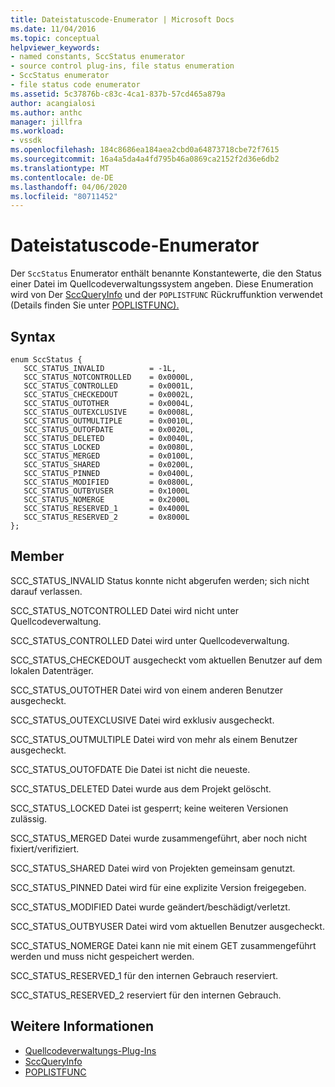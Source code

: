 ```yaml
---
title: Dateistatuscode-Enumerator | Microsoft Docs
ms.date: 11/04/2016
ms.topic: conceptual
helpviewer_keywords:
- named constants, SccStatus enumerator
- source control plug-ins, file status enumeration
- SccStatus enumerator
- file status code enumerator
ms.assetid: 5c37876b-c83c-4ca1-837b-57cd465a879a
author: acangialosi
ms.author: anthc
manager: jillfra
ms.workload:
- vssdk
ms.openlocfilehash: 184c8686ea184aea2cbd0a64873718cbe72f7615
ms.sourcegitcommit: 16a4a5da4a4fd795b46a0869ca2152f2d36e6db2
ms.translationtype: MT
ms.contentlocale: de-DE
ms.lasthandoff: 04/06/2020
ms.locfileid: "80711452"
---
```

# <a name="file-status-code-enumerator"></a>Dateistatuscode-Enumerator
Der `SccStatus` Enumerator enthält benannte Konstantewerte, die den Status einer Datei im Quellcodeverwaltungssystem angeben. Diese Enumeration wird von Der [SccQueryInfo](../extensibility/sccqueryinfo-function.md) und der `POPLISTFUNC` Rückruffunktion verwendet (Details finden Sie unter [POPLISTFUNC).](../extensibility/poplistfunc.md)

## <a name="syntax"></a>Syntax

```
enum SccStatus {
   SCC_STATUS_INVALID          = -1L,
   SCC_STATUS_NOTCONTROLLED    = 0x0000L,
   SCC_STATUS_CONTROLLED       = 0x0001L,
   SCC_STATUS_CHECKEDOUT       = 0x0002L,
   SCC_STATUS_OUTOTHER         = 0x0004L,
   SCC_STATUS_OUTEXCLUSIVE     = 0x0008L,
   SCC_STATUS_OUTMULTIPLE      = 0x0010L,
   SCC_STATUS_OUTOFDATE        = 0x0020L,
   SCC_STATUS_DELETED          = 0x0040L,
   SCC_STATUS_LOCKED           = 0x0080L,
   SCC_STATUS_MERGED           = 0x0100L,
   SCC_STATUS_SHARED           = 0x0200L,
   SCC_STATUS_PINNED           = 0x0400L,
   SCC_STATUS_MODIFIED         = 0x0800L,
   SCC_STATUS_OUTBYUSER        = 0x1000L
   SCC_STATUS_NOMERGE          = 0x2000L
   SCC_STATUS_RESERVED_1       = 0x4000L
   SCC_STATUS_RESERVED_2       = 0x8000L
};
```

## <a name="members"></a>Member
 SCC_STATUS_INVALID Status konnte nicht abgerufen werden; sich nicht darauf verlassen.

 SCC_STATUS_NOTCONTROLLED Datei wird nicht unter Quellcodeverwaltung.

 SCC_STATUS_CONTROLLED Datei wird unter Quellcodeverwaltung.

 SCC_STATUS_CHECKEDOUT ausgecheckt vom aktuellen Benutzer auf dem lokalen Datenträger.

 SCC_STATUS_OUTOTHER Datei wird von einem anderen Benutzer ausgecheckt.

 SCC_STATUS_OUTEXCLUSIVE Datei wird exklusiv ausgecheckt.

 SCC_STATUS_OUTMULTIPLE Datei wird von mehr als einem Benutzer ausgecheckt.

 SCC_STATUS_OUTOFDATE Die Datei ist nicht die neueste.

 SCC_STATUS_DELETED Datei wurde aus dem Projekt gelöscht.

 SCC_STATUS_LOCKED Datei ist gesperrt; keine weiteren Versionen zulässig.

 SCC_STATUS_MERGED Datei wurde zusammengeführt, aber noch nicht fixiert/verifiziert.

 SCC_STATUS_SHARED Datei wird von Projekten gemeinsam genutzt.

 SCC_STATUS_PINNED Datei wird für eine explizite Version freigegeben.

 SCC_STATUS_MODIFIED Datei wurde geändert/beschädigt/verletzt.

 SCC_STATUS_OUTBYUSER Datei wird vom aktuellen Benutzer ausgecheckt.

 SCC_STATUS_NOMERGE Datei kann nie mit einem GET zusammengeführt werden und muss nicht gespeichert werden.

 SCC_STATUS_RESERVED_1 für den internen Gebrauch reserviert.

 SCC_STATUS_RESERVED_2 reserviert für den internen Gebrauch.

## <a name="see-also"></a>Weitere Informationen
- [Quellcodeverwaltungs-Plug-Ins](../extensibility/source-control-plug-ins.md)
- [SccQueryInfo](../extensibility/sccqueryinfo-function.md)
- [POPLISTFUNC](../extensibility/poplistfunc.md)

